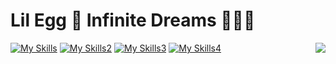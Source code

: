 # Lil Egg 🥚 Infinite Dreams 🌌💫✨

<div>
<img src=https://user-images.githubusercontent.com/105745865/196010368-ead7fb34-8bcf-4589-9776-57e02d3925c9.gif align="right">
</div>

<div>
<div align="left">
  
[![My Skills](https://skillicons.dev/icons?i=ableton,ae,au,aws,css,docker)](https://skillicons.dev)
[![My Skills2](https://skillicons.dev/icons?i=flask,git,heroku,html,ai,js)](https://skillicons.dev)
[![My Skills3](https://skillicons.dev/icons?i=ps,postgres,py,react,redux,sqlite)](https://skillicons.dev)
[![My Skills4](https://skillicons.dev/icons?i=express,nodejs,vscode,nginx,svg,mysql)](https://skillicons.dev)
  
</div>
</div>


<!-- ![githubgif](https://user-images.githubusercontent.com/105745865/196010368-ead7fb34-8bcf-4589-9776-57e02d3925c9.gif) -->


